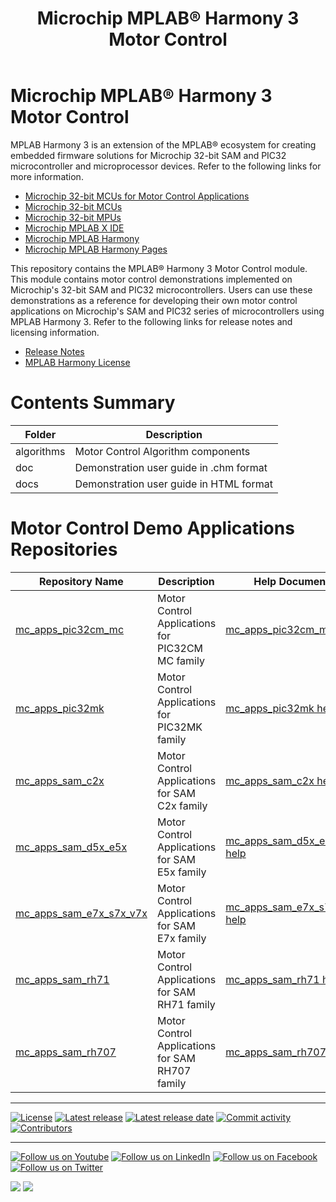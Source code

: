 ﻿---
title: Microchip MPLAB® Harmony 3 Motor Control
nav_order: 1
has_children: false
has_toc: false
---

# Microchip MPLAB® Harmony 3 Motor Control

MPLAB Harmony 3 is an extension of the MPLAB® ecosystem for creating
embedded firmware solutions for Microchip 32-bit SAM and PIC32 microcontroller
and microprocessor devices.  Refer to the following links for more information.
 - [Microchip 32-bit MCUs for Motor Control Applications](https://www.microchip.com/design-centers/motor-control-and-drive/control-products/32-bit-solutions)
 - [Microchip 32-bit MCUs](https://www.microchip.com/design-centers/32-bit)
 - [Microchip 32-bit MPUs](https://www.microchip.com/design-centers/32-bit-mpus)
 - [Microchip MPLAB X IDE](https://www.microchip.com/mplab/mplab-x-ide)
 - [Microchip MPLAB Harmony](https://www.microchip.com/mplab/mplab-harmony)
 - [Microchip MPLAB Harmony Pages](https://microchip-mplab-harmony.github.io/)

This repository contains the MPLAB® Harmony 3 Motor Control module.  This module
contains motor control demonstrations implemented on Microchip's 32-bit SAM and PIC32
microcontrollers. Users can use these demonstrations as a reference for
developing their own motor control applications on Microchip's SAM and PIC32 series of
microcontrollers using MPLAB Harmony 3. Refer to the following links for release
notes and licensing information.

 - [Release Notes](./release_notes.md)
 - [MPLAB Harmony License](mplab_harmony_license.md)

# Contents Summary

| Folder     | Description                                               |
|------------|-----------------------------------------------------------|
| algorithms | Motor Control Algorithm components                        |
| doc        | Demonstration user guide in .chm format                   |
| docs       | Demonstration user guide in HTML format                   |

# Motor Control Demo Applications Repositories

| Repository Name | Description | Help Document | 
| ----------------- | ------------------- | ---------------- |
| [mc_apps_pic32cm_mc](https://github.com/Microchip-MPLAB-Harmony/mc_apps_pic32cm_mc) | Motor Control Applications for PIC32CM MC family | [mc_apps_pic32cm_mc help](https://microchip-mplab-harmony.github.io/mc_apps_pic32cm_mc/) |
| [mc_apps_pic32mk](https://github.com/Microchip-MPLAB-Harmony/mc_apps_pic32mk) | Motor Control Applications for PIC32MK family | [mc_apps_pic32mk help](https://microchip-mplab-harmony.github.io/mc_apps_pic32mk/) |
| [mc_apps_sam_c2x](https://github.com/Microchip-MPLAB-Harmony/mc_apps_sam_c2x) | Motor Control Applications for SAM C2x family | [mc_apps_sam_c2x help](https://microchip-mplab-harmony.github.io/mc_apps_sam_c2x/) |
| [mc_apps_sam_d5x_e5x](https://github.com/Microchip-MPLAB-Harmony/mc_apps_sam_d5x_e5x) | Motor Control Applications for SAM E5x family | [mc_apps_sam_d5x_e5x help](https://microchip-mplab-harmony.github.io/mc_apps_sam_d5x_e5x/) |
| [mc_apps_sam_e7x_s7x_v7x](https://github.com/Microchip-MPLAB-Harmony/mc_apps_sam_e7x_s7x_v7x) | Motor Control Applications for SAM E7x family | [mc_apps_sam_e7x_s7x_v7x help](https://microchip-mplab-harmony.github.io/mc_apps_sam_e7x_s7x_v7x/) |
| [mc_apps_sam_rh71](https://github.com/Microchip-MPLAB-Harmony/mc_apps_sam_rh71) | Motor Control Applications for SAM RH71 family | [mc_apps_sam_rh71 help](https://microchip-mplab-harmony.github.io/mc_apps_sam_rh71/) |
[mc_apps_sam_rh707](https://github.com/Microchip-MPLAB-Harmony/mc_apps_sam_rh707) | Motor Control Applications for SAM RH707 family | [mc_apps_sam_rh707 help](https://microchip-mplab-harmony.github.io/mc_apps_sam_rh707/) |

____

[![License](https://img.shields.io/badge/license-Harmony%20license-orange.svg)](https://github.com/Microchip-MPLAB-Harmony/mc/blob/master/mplab_harmony_license.md)
[![Latest release](https://img.shields.io/github/release/Microchip-MPLAB-Harmony/mc.svg)](https://github.com/Microchip-MPLAB-Harmony/mc/releases/latest)
[![Latest release date](https://img.shields.io/github/release-date/Microchip-MPLAB-Harmony/mc.svg)](https://github.com/Microchip-MPLAB-Harmony/mc/releases/latest)
[![Commit activity](https://img.shields.io/github/commit-activity/y/Microchip-MPLAB-Harmony/mc.svg)](https://github.com/Microchip-MPLAB-Harmony/mc/graphs/commit-activity)
[![Contributors](https://img.shields.io/github/contributors-anon/Microchip-MPLAB-Harmony/mc.svg)]()
____

[![Follow us on Youtube](https://img.shields.io/badge/Youtube-Follow%20us%20on%20Youtube-red.svg)](https://www.youtube.com/user/MicrochipTechnology)
[![Follow us on LinkedIn](https://img.shields.io/badge/LinkedIn-Follow%20us%20on%20LinkedIn-blue.svg)](https://www.linkedin.com/company/microchip-technology)
[![Follow us on Facebook](https://img.shields.io/badge/Facebook-Follow%20us%20on%20Facebook-blue.svg)](https://www.facebook.com/microchiptechnology/)
[![Follow us on Twitter](https://img.shields.io/twitter/follow/MicrochipTech.svg?style=social)](https://twitter.com/MicrochipTech)

[![](https://img.shields.io/github/stars/Microchip-MPLAB-Harmony/mc.svg?style=social)]()
[![](https://img.shields.io/github/watchers/Microchip-MPLAB-Harmony/mc.svg?style=social)]()

